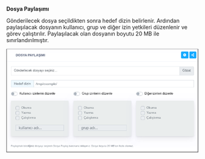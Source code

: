 **Dosya Paylaşımı**

Gönderilecek dosya seçildikten sonra hedef dizin belirlenir. Ardından paylaşılacak dosyanın kullanıcı, grup ve diğer izin yetkileri düzenlenir ve görev çalıştırılır. Paylaşılacak olan dosyanın boyutu 20 MB ile sınırlandırılmıştır.

![Dosya Paylaşımı](../images/sistem/dosya_paylasimi.png)<link href=/lider2.0/assets/style.css rel=stylesheet></link>
